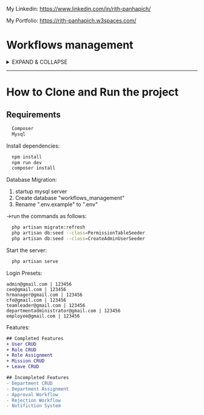 My Linkedin: https://www.linkedin.com/in/rith-panhapich/

My Portfolio: https://rith-panhapich.w3spaces.com/

# Workflows management
<details>
<summary>  EXPAND & COLLAPSE  </summary>

Web Developer with Laravel\
Assignment\
A workflow is a series of interconnected activities that are executed in a specific order to achieve a desired result. Activities are individual tasks or pieces of logic that are executed as part of a workflow.
As a Laravel developer candidate, you must create a demo that shows how to manage workflows for the following tasks:
1. As a user, she can submit leave or mission requests.
2. As a user, she can check on the status of her leave or mission requests.
3. As a leave or mission approver, she has the authority to approve or reject the request.
4. As a department administrator, she can develop workflows and apply for leave or mission for her department.
5. As a system administrator, she can create users with specified roles.
6. As a system administrator, she can allocate users to many departments.
Please be aware that every department has its own workflows, such as:\
⚫ IT Department:\
  -Leave needs to be approved by Team Leader 2. HR Manager o Mission needs to be approved by 1. Team Leader 2. CEO\
⚫ Sales Department:\
  -Leave needs to be approved by 1. Team Leader 2. CFO 2. HR Manager\
  -Mission needs to be approved by 1. Team Leader, 2. CFO, 3. HR Manager, 4. CEO
   
### Duration:
7 Days
### Languages:
Laravel, MySQL, HTML, JavaScript, CSS\
### Repository:
Demo source code need to be put in Git repository
</details>

_________________________________________________________________________________________________________
# How to Clone and Run the project
## Requirements
```bash
  Composer
  Mysql
```
Install dependencies:

```bash
  npm install
  npm run dev
  composer install
```
Database Migration:

1. startup mysql server
2. Create database "workflows_management"
3. Rename ".env.example" to ".env"

->run the commands as follows:
  ```bash
    php artisan migrate:refresh
    php artisan db:seed --class=PermissionTableSeeder
    php artisan db:seed --class=CreateAdminUserSeeder
  ```
Start the server:

```bash
  php artisan serve
```
Login Presets:
```text
admin@gmail.com | 123456
ceo@gmail.com | 123456
hrmanager@gmail.com | 123456
cfo@gmail.com | 123456
teamleader@gmail.com | 123456
departmentadministrator@gmail.com | 123456
employee@gmail.com | 123456
```
Features:
```diff
## Completed Features
+ User CRUD
+ Role CRUD
+ Role Assignment
+ Mission CRUD
+ Leave CRUD

## Incompleted Features
- Department CRUD
- Department Assignment
- Approval Workflow
- Rejection Workflow
- Notifiction System
```
